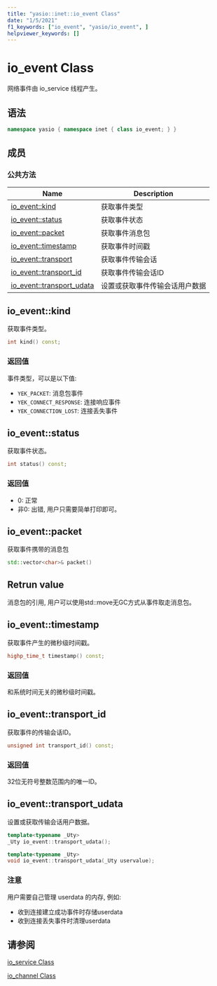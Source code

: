 ```yaml
---
title: "yasio::inet::io_event Class"
date: "1/5/2021"
f1_keywords: ["io_event", "yasio/io_event", ]
helpviewer_keywords: []
---
```


# io_event Class

网络事件由 io_service 线程产生。


## 语法

```cpp
namespace yasio { namespace inet { class io_event; } }
```

## 成员

### 公共方法

|Name|Description|
|----------|-----------------|
|[io_event::kind](#kind)|获取事件类型|
|[io_event::status](#status)|获取事件状态|
|[io_event::packet](#packet)|获取事件消息包|
|[io_event::timestamp](#timestamp)|获取事件时间戳|
|[io_event::transport](#transport)|获取事件传输会话|
|[io_event::transport_id](#transport_id)|获取事件传输会话ID|
|[io_event::transport_udata](#transport_udata)|设置或获取事件传输会话用户数据|


## <a name="kind"></a> io_event::kind

获取事件类型。

```cpp
int kind() const;
```

### 返回值

事件类型，可以是以下值:

* `YEK_PACKET`: 消息包事件
* `YEK_CONNECT_RESPONSE`: 连接响应事件
* `YEK_CONNECTION_LOST`: 连接丢失事件

## <a name="status"></a> io_event::status

获取事件状态。

```cpp
int status() const;
```

### 返回值

- 0: 正常
- 非0: 出错, 用户只需要简单打印即可。

## <a name="packet"></a> io_event::packet

获取事件携带的消息包

```cpp
std::vector<char>& packet()
```

## Retrun value

消息包的引用, 用户可以使用std::move无GC方式从事件取走消息包。

## <a name="timestamp"></a> io_event::timestamp

获取事件产生的微秒级时间戳。

```cpp
highp_time_t timestamp() const;
```

### 返回值

和系统时间无关的微秒级时间戳。

## <a name="transport_id"></a> io_event::transport_id

获取事件的传输会话ID。

```cpp
unsigned int transport_id() const;
```

### 返回值

32位无符号整数范围内的唯一ID。

## <a name="transport_udata"></a> io_event::transport_udata

设置或获取传输会话用户数据。

```cpp
template<typename _Uty>
_Uty io_event::transport_udata();

template<typename _Uty>
void io_event::transport_udata(_Uty uservalue);
```

### 注意

用户需要自己管理 userdata 的内存, 例如:  

* 收到连接建立成功事件时存储userdata
* 收到连接丢失事件时清理userdata

## 请参阅

[io_service Class](./io_service-class.md)

[io_channel Class](./io_channel-class.md)
